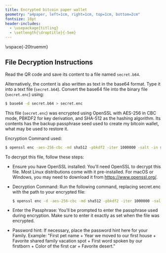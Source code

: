 ```yaml
---
title: Encrypted bitcoin paper wallet
geometry: "a4paper, left=1cm, right=1cm, top=1cm, bottom=2cm"
fontsize: 10pt
header-includes:
  - \usepackage{titling}
  - \setlength{\droptitle}{-5em}
---
```


\vspace{-20truemm}

## File Decryption Instructions

Read the QR code and save its content to a file named `secret.b64`.

Alternatively, the content is also written as text in the base64 format. Type it into a text file (`secret.b64`).
Convert the base64 file into the binary file (`secret.enc`) using:
```bash
$ base64 -d secret.b64 > secret.enc
```

This file (`secret.enc`) was encrypted using OpenSSL with AES-256 in CBC mode, PBKDF2 for key derivation, and SHA-512 as the hashing algorithm. 
Its contents has the backup passphrase seed used to create my bitcoin wallet, what may be used to restore it.

Encryption Command used:
```bash
$ openssl enc -aes-256-cbc -md sha512 -pbkdf2 -iter 1000000 -salt -in secret.txt -out secret.enc
```

To decrypt this file, follow these steps:

- Ensure you have OpenSSL installed: 
  You'll need OpenSSL to decrypt this file. Most Linux distributions come with it pre-installed. For macOS or Windows, you may need to download it from https://www.openssl.org/.

- Decryption Command:
  Run the following command, replacing secret.enc with the path to your encrypted file:
  ```bash
  $ openssl enc -d -aes-256-cbc -md sha512 -pbkdf2 -iter 1000000 -salt -in secret.enc -out secret.txt
  ```
- Enter the Passphrase: 
  You'll be prompted to enter the passphrase used during encryption. Make sure to enter it exactly as set when the file was encrypted.

- Password hint: 
  If necessary, place the password hint here for your Family. Example: 
  "First pet name + Year we moved to our first house + Favorite shared family vacation spot + First word spoken by our firstborn + Color of the first car + Favorite desert."
